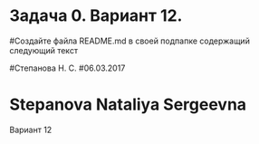 # Задача 0. Вариант 12.
#Создайте файла README.md в своей подпапке содержащий следующий текст

#Степанова Н. C.
#06.03.2017
# Stepanova Nataliya Sergeevna
Вариант 12